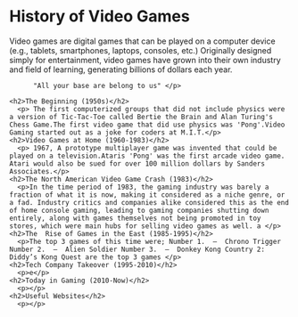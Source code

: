 <html>
  <head>
    <title>History of Video Games</title>
  </head>
  <body>
    <h1> History of Video Games</h1>
      <p> Video games are digital games that can be played on a computer device (e.g., tablets, smartphones, laptops, consoles, etc.) Originally designed simply for entertainment, video games have grown into their own industry and field of learning, generating billions of dollars each year.

          "All your base are belong to us" </p>
    
    <h2>The Beginning (1950s)</h2>
      <p> The first computerized groups that did not include physics were a version of Tic-Tac-Toe called Bertie the Brain and Alan Turing's Chess Game.The first video game that did use physics was 'Pong'.Video Gaming started out as a joke for coders at M.I.T.</p>
    <h2>Video Games at Home (1960-1983)</h2>
      <p> 1967, A prototype multiplayer game was invented that could be played on a television.Ataris 'Pong' was the first arcade video game. Atari would also be sued for over 100 million dollars by Sanders Associates.</p>
    <h2>The North American Video Game Crash (1983)</h2>
      <p>In the time period of 1983, the gaming industry was barely a fraction of what it is now, making it considered as a niche genre, or a fad. Industry critics and companies alike considered this as the end of home console gaming, leading to gaming companies shutting down entirely, along with games themselves not being promoted in toy stores, which were main hubs for selling video games as well. a </p>
    <h2>The  Rise of Games in the East (1985-1995)</h2>
      <p>The top 3 games of this time were; Number 1.  –  Chrono Trigger Number 2.  –  Alien Soldier Number 3.  –  Donkey Kong Country 2:  Diddy’s Kong Quest are the top 3 games </p>
    <h2>Tech Company Takeover (1995-2010)</h2>
      <p>e</p>
    <h2>Today in Gaming (2010-Now)</h2>
      <p></p>
    <h2>Useful Websites</h2>
      <p></p>
  </body>
</html>
